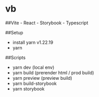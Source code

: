 # vb
##Vite - React - Storybook - Typescript

##Setup
- install yarn v1.22.19
- yarn

##Scripts
- yarn dev (local env)
- yarn build (prerender html / prod build)
- yarn preview (preview build)
- yarn build-storybook
- yarn storybook


